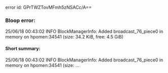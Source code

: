 error id: GPrTWZTovMFmh5zNSACc/A==
### Bloop error:

25/06/18 00:43:02 INFO BlockManagerInfo: Added broadcast_76_piece0 in memory on hpomen:34541 (size: 34.2 KiB, free: 4.5 GiB)
#### Short summary: 

25/06/18 00:43:02 INFO BlockManagerInfo: Added broadcast_76_piece0 in memory on hpomen:34541 (size: ...